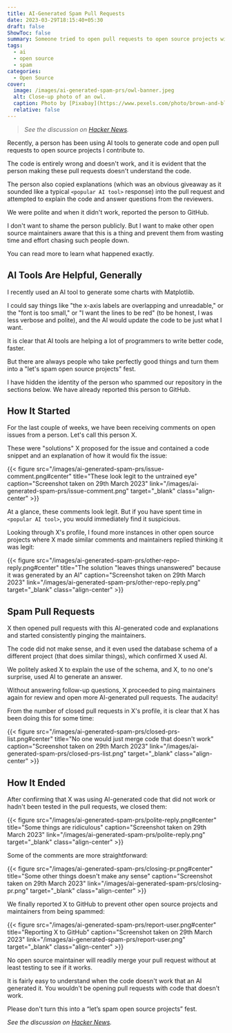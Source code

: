 ```yaml
---
title: AI-Generated Spam Pull Requests
date: 2023-03-29T18:15:40+05:30
draft: false
ShowToc: false
summary: Someone tried to open pull requests to open source projects with AI-generated code.
tags:
  - ai
  - open source
  - spam
categories:
  - Open Source
cover:
  image: /images/ai-generated-spam-prs/owl-banner.jpeg
  alt: Close-up photo of an owl.
  caption: Photo by [Pixabay](https://www.pexels.com/photo/brown-and-black-owl-staring-86596/)
  relative: false
---
```


> _See the discussion on [Hacker News](https://news.ycombinator.com/item?id=35357933)._

Recently, a person has been using AI tools to generate code and open pull requests to open source projects I contribute to.

The code is entirely wrong and doesn't work, and it is evident that the person making these pull requests doesn't understand the code.

The person also copied explanations (which was an obvious giveaway as it sounded like a typical `<popular AI tool>` response) into the pull request and attempted to explain the code and answer questions from the reviewers.

We were polite and when it didn't work, reported the person to GitHub.

I don't want to shame the person publicly. But I want to make other open source maintainers aware that this is a thing and prevent them from wasting time and effort chasing such people down.

You can read more to learn what happened exactly.

## AI Tools Are Helpful, Generally

I recently used an AI tool to generate some charts with Matplotlib.

I could say things like "the x-axis labels are overlapping and unreadable," or the "font is too small," or "I want the lines to be red" (to be honest, I was less verbose and polite), and the AI would update the code to be just what I want.

It is clear that AI tools are helping a lot of programmers to write better code, faster.

But there are always people who take perfectly good things and turn them into a "let's spam open source projects" fest.

I have hidden the identity of the person who spammed our repository in the sections below. We have already reported this person to GitHub.

## How It Started

For the last couple of weeks, we have been receiving comments on open issues from a person. Let's call this person X.

These were "solutions" X proposed for the issue and contained a code snippet and an explanation of how it would fix the issue:

{{< figure src="/images/ai-generated-spam-prs/issue-comment.png#center" title="These look legit to the untrained eye" caption="Screenshot taken on 29th March 2023" link="/images/ai-generated-spam-prs/issue-comment.png" target="_blank" class="align-center" >}}

At a glance, these comments look legit. But if you have spent time in `<popular AI tool>`, you would immediately find it suspicious.

Looking through X's profile, I found more instances in other open source projects where X made similar comments and maintainers replied thinking it was legit:

{{< figure src="/images/ai-generated-spam-prs/other-repo-reply.png#center" title="The solution \"leaves things unanswered\" because it was generated by an AI" caption="Screenshot taken on 29th March 2023" link="/images/ai-generated-spam-prs/other-repo-reply.png" target="_blank" class="align-center" >}}

## Spam Pull Requests

X then opened pull requests with this AI-generated code and explanations and started consistently pinging the maintainers.

The code did not make sense, and it even used the database schema of a different project (that does similar things), which confirmed X used AI.

We politely asked X to explain the use of the schema, and X, to no one's surprise, used AI to generate an answer.

Without answering follow-up questions, X proceeded to ping maintainers again for review and open more AI-generated pull requests. The audacity!

From the number of closed pull requests in X's profile, it is clear that X has been doing this for some time:

{{< figure src="/images/ai-generated-spam-prs/closed-prs-list.png#center" title="No one would just merge code that doesn't work" caption="Screenshot taken on 29th March 2023" link="/images/ai-generated-spam-prs/closed-prs-list.png" target="_blank" class="align-center" >}}

## How It Ended

After confirming that X was using AI-generated code that did not work or hadn't been tested in the pull requests, we closed them:

{{< figure src="/images/ai-generated-spam-prs/polite-reply.png#center" title="Some things are ridiculous" caption="Screenshot taken on 29th March 2023" link="/images/ai-generated-spam-prs/polite-reply.png" target="_blank" class="align-center" >}}

Some of the comments are more straightforward:

{{< figure src="/images/ai-generated-spam-prs/closing-pr.png#center" title="Some other things doesn't make any sense" caption="Screenshot taken on 29th March 2023" link="/images/ai-generated-spam-prs/closing-pr.png" target="_blank" class="align-center" >}}

We finally reported X to GitHub to prevent other open source projects and maintainers from being spammed:

{{< figure src="/images/ai-generated-spam-prs/report-user.png#center" title="Reporting X to GitHub" caption="Screenshot taken on 29th March 2023" link="/images/ai-generated-spam-prs/report-user.png" target="_blank" class="align-center" >}}

No open source maintainer will readily merge your pull request without at least testing to see if it works.

It is fairly easy to understand when the code doesn't work that an AI generated it. You wouldn't be opening pull requests with code that doesn't work.

Please don't turn this into a “let’s spam open source projects” fest.

_See the discussion on [Hacker News](https://news.ycombinator.com/item?id=35357933)._
